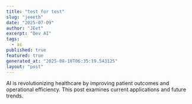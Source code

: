 ```yaml
---
title: "test for test"
slug: "jeeeth"
date: "2025-07-09"
author: "JEet"
excerpt: "Dev AI"
tags:
  - ai
published: true
featured: true
generated_at: "2025-08-10T06:35:19.543125"
layout: "post"
---
```


AI is revolutionizing healthcare by improving patient outcomes and operational efficiency. This post examines current applications and future trends.